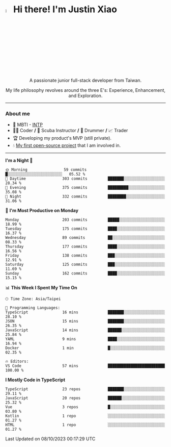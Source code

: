 # <img src="https://media.giphy.com/media/hvRJCLFzcasrR4ia7z/giphy.gif" width="5%">Hi there! I'm Justin Xiao
<p align="center">A passionate junior full-stack developer from Taiwan.  </p>
<p align="center">My life philosophy revolves around the three E's: Experience, Enhancement, and Exploration.</p>

---
### About me
- 👀 MBTI - [INTP](https://www.16personalities.com/intp-personality)
- 👨‍💻 Coder **/** 🤿 Scuba Instructor **/** 🥁 Drummer **/** 📈 Trader
- 🏆 Developing my product's MVP (still private).
- 💧 [My first open-source project](https://github.com/Game-as-a-Service/Game-Lobby-Web) that I am involved in.

---
<!--START_SECTION:waka-->
**I'm a Night 🦉** 

```text
🌞 Morning                59 commits          █░░░░░░░░░░░░░░░░░░░░░░░░   05.52 % 
🌆 Daytime                303 commits         ███████░░░░░░░░░░░░░░░░░░   28.34 % 
🌃 Evening                375 commits         █████████░░░░░░░░░░░░░░░░   35.08 % 
🌙 Night                  332 commits         ████████░░░░░░░░░░░░░░░░░   31.06 % 
```
📅 **I'm Most Productive on Monday** 

```text
Monday                   203 commits         █████░░░░░░░░░░░░░░░░░░░░   18.99 % 
Tuesday                  175 commits         ████░░░░░░░░░░░░░░░░░░░░░   16.37 % 
Wednesday                89 commits          ██░░░░░░░░░░░░░░░░░░░░░░░   08.33 % 
Thursday                 177 commits         ████░░░░░░░░░░░░░░░░░░░░░   16.56 % 
Friday                   138 commits         ███░░░░░░░░░░░░░░░░░░░░░░   12.91 % 
Saturday                 125 commits         ███░░░░░░░░░░░░░░░░░░░░░░   11.69 % 
Sunday                   162 commits         ████░░░░░░░░░░░░░░░░░░░░░   15.15 % 
```


📊 **This Week I Spent My Time On** 

```text
🕑︎ Time Zone: Asia/Taipei

💬 Programming Languages: 
TypeScript               16 mins             ███████░░░░░░░░░░░░░░░░░░   28.10 % 
JSON                     15 mins             ███████░░░░░░░░░░░░░░░░░░   26.35 % 
JavaScript               14 mins             ██████░░░░░░░░░░░░░░░░░░░   25.84 % 
YAML                     9 mins              ████░░░░░░░░░░░░░░░░░░░░░   16.94 % 
Docker                   1 min               █░░░░░░░░░░░░░░░░░░░░░░░░   02.35 % 

🔥 Editors: 
VS Code                  57 mins             █████████████████████████   100.00 % 
```

**I Mostly Code in TypeScript** 

```text
TypeScript               23 repos            ███████░░░░░░░░░░░░░░░░░░   29.11 % 
JavaScript               20 repos            ██████░░░░░░░░░░░░░░░░░░░   25.32 % 
Vue                      3 repos             █░░░░░░░░░░░░░░░░░░░░░░░░   03.80 % 
Kotlin                   1 repo              ░░░░░░░░░░░░░░░░░░░░░░░░░   01.27 % 
HTML                     1 repo              ░░░░░░░░░░░░░░░░░░░░░░░░░   01.27 % 
```




 Last Updated on 08/10/2023 00:17:29 UTC
<!--END_SECTION:waka-->
